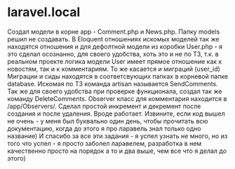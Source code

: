 # laravel.local
Создал модели в корне app - Comment.php и News.php. Папку models решил не создавать. 
В Eloquent отношениях искомых моделей так же находятся отношения и для дефолтной модели из коробки User.php - 
я это сделал осознанно, для своего удобства, хоть это и не по ТЗ, т.к. в реальном проекте логика модели User имеет прямое отношение как к новостям, так и к комментариям. То же касается и миграций (user_id)
Миграции и сиды находятся в соответсвующих папках в корневой папке database. 
Искомая по ТЗ команда artisan называется SendComments.
Так же для своего удобства при проверке функционала, создал так же команду DeleteComments. 
Observer класс для комментария находится в /app/Observers/. 
Сделал простой инкремент и декремент после создания и после удаления. Вроде работает.
Извините, если код вышел не очень - у меня был буквально один день, чтобы прочитать всю документацию, 
когда до этого я про ларавель знал только одно название)
И спасибо за все эти задания - я успел узнать не много, но из того что успел - я просто заболел ларавелем, разработка в нем качественно просто на порядок а то и два выше, чем все что я делал до этого)
